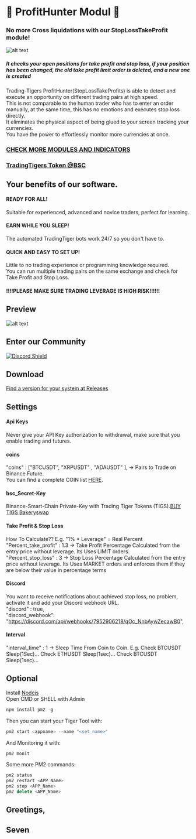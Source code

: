 # :rocket: ProfitHunter Modul :rocket:
### No more Cross liquidations with our StopLossTakeProfit module!  
![alt text](https://trading-tigers.com/assets/img/TradingTigers-TIGS-.png)
##### It checks your open positions for take profit and stop loss, if your position has been changed, the old take profit limit order is deleted, and a new one is created  
Trading-Tigers ProfitHunter(StopLossTakeProfits) is able to detect and execute an opportunity on different trading pairs at high speed.  
This is not comparable to the human trader who has to enter an order manually, at the same time, this has no emotions and executes stop loss directly.  
It eliminates the physical aspect of being glued to your screen tracking your currencies.  
You have the power to effortlessly monitor more currencies at once.
### [CHECK MORE MODULES AND INDICATORS](https://Trading-Tigers.com)
### [TradingTigers Token @BSC](https://bscscan.com/token/0x34faa80fec0233e045ed4737cc152a71e490e2e3)
## Your benefits of our software.
#### READY FOR ALL!
Suitable for experienced, advanced and novice traders, perfect for learning.  

#### EARN WHILE YOU SLEEP!
The automated TradingTiger bots work 24/7 so you don't have to.  
#### QUICK AND EASY TO SET UP!
Little to no trading experience or programming knowledge required.  
You can run multiple trading pairs on the same exchange and check for Take Profit and Stop Loss.
#### !!!!PLEASE MAKE SURE TRADING LEVERAGE IS HIGH RISK!!!!!! 

## Preview
![alt text](https://raw.githubusercontent.com/Trading-Tiger/StopLossTakeProfit-Modul/main/preview.PNG) 
## Enter our Community
[![Discord Shield](https://discordapp.com/api/guilds/766340441075089418/widget.png?style=banner2)](https://discord.gg/xAGZHAr)  

## Download  
[Find a version for your system at Releases](https://github.com/Trading-Tiger/StopLossTakeProfit-Modul/releases/)  

## Settings

#### Api Keys  
Never give your API Key authorization to withdrawal, make sure that you enable trading and futures. 
#### coins
"coins" : ["BTCUSDT", "XRPUSDT" , "ADAUSDT" ], -> Pairs to Trade on Binance Future.  
You can find a complete COIN list [HERE](https://github.com/Trading-Tiger/Supported_Trading_Pairs/blob/main/Binance_Future_Pairs.json).
#### bsc_Secret-Key  
Binance-Smart-Chain Private-Key with Trading Tiger Tokens (TIGS).[BUY TIGS Bakeryswap](https://exchange.pancakeswap.finance/#/swap?outputCurrency=0x34faa80fec0233e045ed4737cc152a71e490e2e3) 
#### Take Profit & Stop Loss  
How To Calculate?? E.g. "1% * Leverage" = Real Percent  
"Percent_take_profit" : 1.3 -> Take Profit Percentage Calculated from the entry price without leverage. Its Uses LIMIT orders.  
"Percent_stop_loss" : 3 -> Stop Loss Percentage Calculated from the entry price without leverage. Its Uses MARKET orders and enforces them if they are below their value in percentage terms  
#### Discord  
You want to receive notifications about achieved stop loss, no problem, activate it and add your Discord webhook URL.  
"discord" : true,  
"discord_webhook": "https://discord.com/api/webhooks/7952906218/qOc_NnbAywZecawB0",  
#### Interval  
"interval_time" : 1 -> Sleep Time From Coin to Coin.  E.g. Check BTCUSDT Sleep(1Sec)... Check ETHUSDT Sleep(1sec)... Check BTCUSDT Sleep(1sec)...  
## Optional
Install [Nodejs](https://nodejs.org/en/)  
Open CMD or SHELL with Admin
```javascript
npm install pm2 -g
```
Then you can start your Tiger Tool with:
```javascript
pm2 start <appname> --name "<set_name>"
```
And Monitoring it with:
```javascript
pm2 monit
```
Some more PM2 commands:
```javascript
pm2 status
pm2 restart <APP_Name>
pm2 stop <APP_Name>
pm2 delete <APP_Name>
```

## Greetings, 
## Seven
